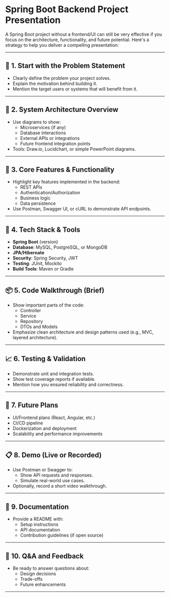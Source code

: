 # Spring Boot Backend Project Presentation

A Spring Boot project without a frontend/UI can still be very effective if you focus on the architecture, functionality, and future potential. Here's a strategy to help you deliver a compelling presentation:

---

## 🔧 1. Start with the Problem Statement
- Clearly define the problem your project solves.
- Explain the motivation behind building it.
- Mention the target users or systems that will benefit from it.

---

## 🧱 2. System Architecture Overview
- Use diagrams to show:
  - Microservices (if any)
  - Database interactions
  - External APIs or integrations
  - Future frontend integration points
- Tools: Draw.io, Lucidchart, or simple PowerPoint diagrams.

---

## 🧪 3. Core Features & Functionality
- Highlight key features implemented in the backend:
  - REST APIs
  - Authentication/Authorization
  - Business logic
  - Data persistence
- Use Postman, Swagger UI, or cURL to demonstrate API endpoints.

---

## 🧰 4. Tech Stack & Tools
- **Spring Boot** (version)
- **Database**: MySQL, PostgreSQL, or MongoDB
- **JPA/Hibernate**
- **Security**: Spring Security, JWT
- **Testing**: JUnit, Mockito
- **Build Tools**: Maven or Gradle

---

## 📦 5. Code Walkthrough (Brief)
- Show important parts of the code:
  - Controller
  - Service
  - Repository
  - DTOs and Models
- Emphasize clean architecture and design patterns used (e.g., MVC, layered architecture).

---

## 📈 6. Testing & Validation
- Demonstrate unit and integration tests.
- Show test coverage reports if available.
- Mention how you ensured reliability and correctness.

---

## 🚀 7. Future Plans
- UI/Frontend plans (React, Angular, etc.)
- CI/CD pipeline
- Dockerization and deployment
- Scalability and performance improvements

---

## 📋 8. Demo (Live or Recorded)
- Use Postman or Swagger to:
  - Show API requests and responses.
  - Simulate real-world use cases.
- Optionally, record a short video walkthrough.

---

## 📄 9. Documentation
- Provide a README with:
  - Setup instructions
  - API documentation
  - Contribution guidelines (if open source)

---

## 🎯 10. Q&A and Feedback
- Be ready to answer questions about:
  - Design decisions
  - Trade-offs
  - Future enhancements

---
